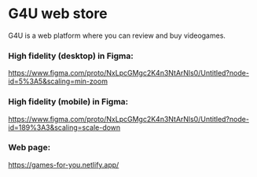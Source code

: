 # G4U web store
G4U is a web platform where you can review and buy videogames.


### High fidelity (desktop) in Figma:
https://www.figma.com/proto/NxLpcGMgc2K4n3NtArNls0/Untitled?node-id=5%3A5&scaling=min-zoom

### High fidelity (mobile) in Figma:
https://www.figma.com/proto/NxLpcGMgc2K4n3NtArNls0/Untitled?node-id=189%3A3&scaling=scale-down

### Web page:
https://games-for-you.netlify.app/
